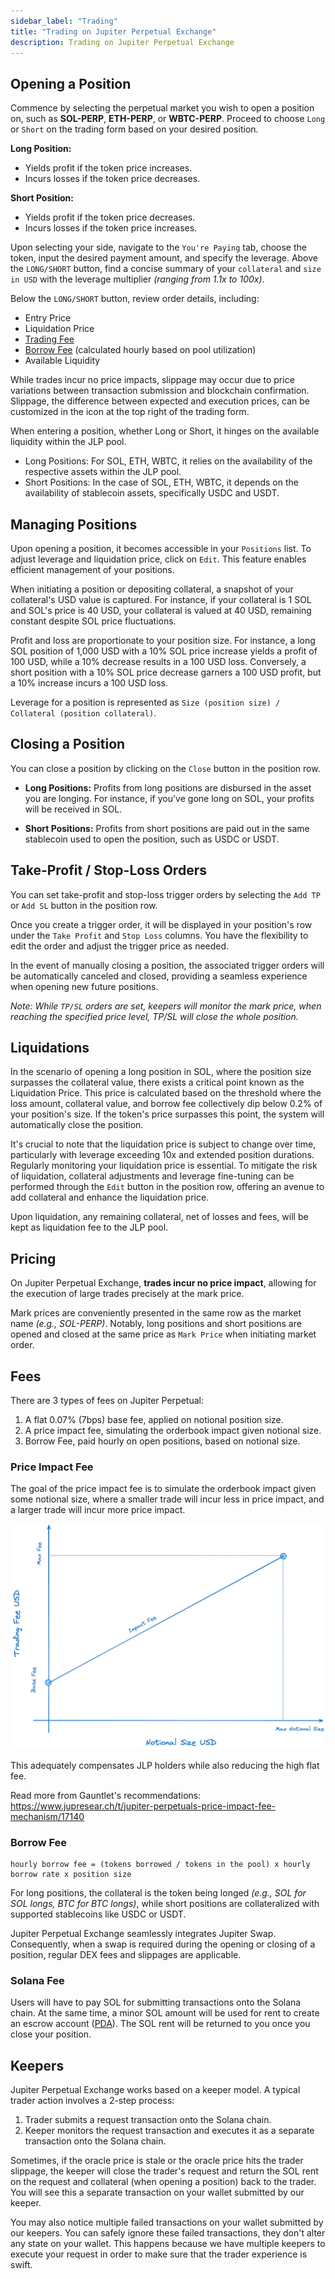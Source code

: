 ```yaml
---
sidebar_label: "Trading"
title: "Trading on Jupiter Perpetual Exchange"
description: Trading on Jupiter Perpetual Exchange
---
```


## Opening a Position

Commence by selecting the perpetual market you wish to open a position on, such as **SOL-PERP**, **ETH-PERP**, or **WBTC-PERP**. Proceed to choose `Long` or `Short` on the trading form based on your desired position.

**Long Position:**

- Yields profit if the token price increases.
- Incurs losses if the token price decreases.

**Short Position:**

- Yields profit if the token price decreases.
- Incurs losses if the token price increases.

Upon selecting your side, navigate to the `You're Paying` tab, choose the token, input the desired payment amount, and specify the leverage. Above the `LONG/SHORT` button, find a concise summary of your `collateral` and `size in USD` with the leverage multiplier _(ranging from 1.1x to 100x)_.

Below the `LONG/SHORT` button, review order details, including:

- Entry Price
- Liquidation Price
- [Trading Fee](#fees)
- [Borrow Fee](#borrow-fee) (calculated hourly based on pool utilization)
- Available Liquidity

While trades incur no price impacts, slippage may occur due to price variations between transaction submission and blockchain confirmation. Slippage, the difference between expected and execution prices, can be customized in the icon at the top right of the trading form.

When entering a position, whether Long or Short, it hinges on the available liquidity within the JLP pool.

- Long Positions: For SOL, ETH, WBTC, it relies on the availability of the respective assets within the JLP pool.
- Short Positions: In the case of SOL, ETH, WBTC, it depends on the availability of stablecoin assets, specifically USDC and USDT.

## Managing Positions

Upon opening a position, it becomes accessible in your `Positions` list. To adjust leverage and liquidation price, click on `Edit`. This feature enables efficient management of your positions.

When initiating a position or depositing collateral, a snapshot of your collateral's USD value is captured. For instance, if your collateral is 1 SOL and SOL's price is 40 USD, your collateral is valued at 40 USD, remaining constant despite SOL price fluctuations.

Profit and loss are proportionate to your position size. For instance, a long SOL position of 1,000 USD with a 10% SOL price increase yields a profit of 100 USD, while a 10% decrease results in a 100 USD loss. Conversely, a short position with a 10% SOL price decrease garners a 100 USD profit, but a 10% increase incurs a 100 USD loss.

Leverage for a position is represented as `Size (position size) / Collateral (position collateral)`.

## Closing a Position

You can close a position by clicking on the `Close` button in the position row.

- **Long Positions:** Profits from long positions are disbursed in the asset you are longing. For instance, if you've gone long on SOL, your profits will be received in SOL.

- **Short Positions:** Profits from short positions are paid out in the same stablecoin used to open the position, such as USDC or USDT.

## Take-Profit / Stop-Loss Orders

You can set take-profit and stop-loss trigger orders by selecting the `Add TP` or `Add SL` button in the position row.

Once you create a trigger order, it will be displayed in your position's row under the `Take Profit` and `Stop Loss` columns. You have the flexibility to edit the order and adjust the trigger price as needed.

In the event of manually closing a position, the associated trigger orders will be automatically canceled and closed, providing a seamless experience when opening new future positions.

_Note: While `TP/SL` orders are set, keepers will monitor the mark price, when reaching the specified price level, TP/SL will close the whole position._

## Liquidations

In the scenario of opening a long position in SOL, where the position size surpasses the collateral value, there exists a critical point known as the Liquidation Price. This price is calculated based on the threshold where the loss amount, collateral value, and borrow fee collectively dip below 0.2% of your position's size. If the token's price surpasses this point, the system will automatically close the position.

It's crucial to note that the liquidation price is subject to change over time, particularly with leverage exceeding 10x and extended position durations. Regularly monitoring your liquidation price is essential. To mitigate the risk of liquidation, collateral adjustments and leverage fine-tuning can be performed through the `Edit` button in the position row, offering an avenue to add collateral and enhance the liquidation price.

Upon liquidation, any remaining collateral, net of losses and fees, will be kept as liquidation fee to the JLP pool.

## Pricing

On Jupiter Perpetual Exchange, **trades incur no price impact**, allowing for the execution of large trades precisely at the mark price.

Mark prices are conveniently presented in the same row as the market name _(e.g., SOL-PERP)_. Notably, long positions and short positions are opened and closed at the same price as `Mark Price` when initiating market order.

## Fees

There are 3 types of fees on Jupiter Perpetual:

1. A flat 0.07% (7bps) base fee, applied on notional position size.
2. A price impact fee, simulating the orderbook impact given notional size.
3. Borrow Fee, paid hourly on open positions, based on notional size.

### Price Impact Fee

The goal of the price impact fee is to simulate the orderbook impact given some notional size, where a smaller trade will incur less in price impact, and a larger trade will incur more price impact.

![Price Impact Fee Graph](price-impact-fee-graph.png)

This adequately compensates JLP holders while also reducing the high flat fee.

Read more from Gauntlet's recommendations: https://www.jupresear.ch/t/jupiter-perpetuals-price-impact-fee-mechanism/17140

### Borrow Fee

```
hourly borrow fee = (tokens borrowed / tokens in the pool) x hourly borrow rate x position size
```

For long positions, the collateral is the token being longed _(e.g., SOL for SOL longs, BTC for BTC longs)_, while short positions are collateralized with supported stablecoins like USDC or USDT.

Jupiter Perpetual Exchange seamlessly integrates Jupiter Swap. Consequently, when a swap is required during the opening or closing of a position, regular DEX fees and slippages are applicable.

### Solana Fee

Users will have to pay SOL for submitting transactions onto the Solana chain. At the same time, a minor SOL amount will be used for rent to create an escrow account ([PDA](https://solanacookbook.com/core-concepts/pdas.html#facts)). The SOL rent will be returned to you once you close your position.

## Keepers

Jupiter Perpetual Exchange works based on a keeper model. A typical trader action involves a 2-step process:

1. Trader submits a request transaction onto the Solana chain.
2. Keeper monitors the request transaction and executes it as a separate transaction onto the Solana chain.

Sometimes, if the oracle price is stale or the oracle price hits the trader slippage, the keeper will close the trader's request and return the SOL rent on the request and collateral (when opening a position) back to the trader. You will see this a separate transaction on your wallet submitted by our keeper.

You may also notice multiple failed transactions on your wallet submitted by our keepers. You can safely ignore these failed transactions, they don't alter any state on your wallet. This happens because we have multiple keepers to execute your request in order to make sure that the trader experience is swift.

